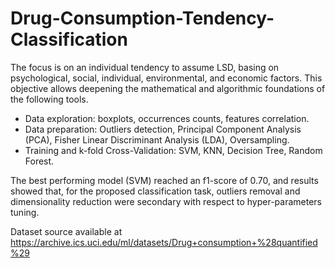 # Drug-Consumption-Tendency-Classification



The focus is on an individual tendency to assume LSD, basing on psychological, social, individual, environmental, and economic factors. This objective allows deepening the mathematical and algorithmic foundations of the following tools.

- Data exploration: boxplots, occurrences counts, features correlation.
- Data preparation: Outliers detection, Principal Component Analysis (PCA), Fisher Linear Discriminant Analysis (LDA), Oversampling.
- Training and k-fold Cross-Validation: SVM, KNN, Decision Tree, Random Forest.

The best performing model (SVM) reached an f1-score of 0.70, and results showed that, for the proposed classification task, outliers removal and dimensionality reduction were secondary with respect to hyper-parameters tuning.


Dataset source available at https://archive.ics.uci.edu/ml/datasets/Drug+consumption+%28quantified%29
